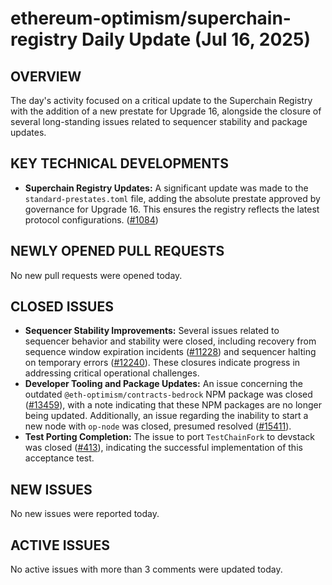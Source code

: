 # ethereum-optimism/superchain-registry Daily Update (Jul 16, 2025)
## OVERVIEW 
The day's activity focused on a critical update to the Superchain Registry with the addition of a new prestate for Upgrade 16, alongside the closure of several long-standing issues related to sequencer stability and package updates.

## KEY TECHNICAL DEVELOPMENTS

*   **Superchain Registry Updates:** A significant update was made to the `standard-prestates.toml` file, adding the absolute prestate approved by governance for Upgrade 16. This ensures the registry reflects the latest protocol configurations. ([#1084](https://github.com/ethereum-optimism/superchain-registry/pull/1084))

## NEWLY OPENED PULL REQUESTS
No new pull requests were opened today.

## CLOSED ISSUES

*   **Sequencer Stability Improvements:** Several issues related to sequencer behavior and stability were closed, including recovery from sequence window expiration incidents ([#11228](https://github.com/ethereum-optimism/superchain-registry/issues/11228)) and sequencer halting on temporary errors ([#12240](https://github.com/ethereum-optimism/superchain-registry/issues/12240)). These closures indicate progress in addressing critical operational challenges.
*   **Developer Tooling and Package Updates:** An issue concerning the outdated `@eth-optimism/contracts-bedrock` NPM package was closed ([#13459](https://github.com/ethereum-optimism/superchain-registry/issues/13459)), with a note indicating that these NPM packages are no longer being updated. Additionally, an issue regarding the inability to start a new node with `op-node` was closed, presumed resolved ([#15411](https://github.com/ethereum-optimism/superchain-registry/issues/15411)).
*   **Test Porting Completion:** The issue to port `TestChainFork` to devstack was closed ([#413](https://github.com/ethereum-optimism/superchain-registry/issues/413)), indicating the successful implementation of this acceptance test.

## NEW ISSUES
No new issues were reported today.

## ACTIVE ISSUES
No active issues with more than 3 comments were updated today.